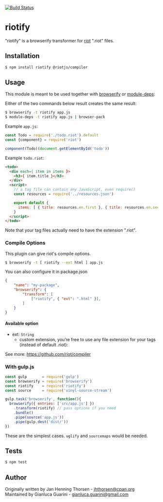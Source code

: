 [![Build
Status](https://travis-ci.org/riot/riotify.svg)](https://travis-ci.org/riot/riotify)

# riotify

"riotify" is a browserify transformer for [riot](https://github.com/riot/riot) ".riot" files.

## Installation

```bash
$ npm install riotify @riotjs/compiler
```

## Usage

This module is meant to be used together with
[browserify](http://browserify.org) or
[module-deps](https://github.com/substack/module-deps):

Either of the two commands below result creates the same result:

```bash
$ browserify -t riotify app.js
$ module-deps -t riotify app.js | browser-pack
```

Example `app.js`:

```javascript
const Todo = require('./todo.riot').default
const {component} = require('riot')

component(Todo)(document.getElementById('todo'))
```

Example `todo.riot`:

```html
<todo>
  <div each={ item in items }>
    <h3>{ item.title }</h3>
  </div>
  <script>
    // a tag file can contain any JavaScript, even require()
    const resources = require('../resources.json')

    export default {
      items: [ { title: resources.en.first }, { title: resources.en.second } ]
    }
  </script>
</todo>
```

Note that your tag files actually need to have the extension ".riot".

### Compile Options

This plugin can give riot's compile options.

```bash
$ browserify -t [ riotify --ext html ] app.js
```

You can also configure it in package.json

```json
{
    "name": "my-package",
    "browserify": {
        "transform": [
            ["riotify", { "ext": ".html" }],
        ]
    }
}
```

#### Available option

- ext: `String`
  - custom extension, you’re free to use any file extension for your tags (instead of default .riot):

See more: https://github.com/riot/compiler

### With gulp.js

```javascript
const gulp       = require('gulp')
const browserify = require('browserify')
const riotify    = require('riotify')
const source     = require('vinyl-source-stream')

gulp.task('browserify', function(){
  browserify({ entries: ['src/app.js'] })
    .transform(riotify) // pass options if you need
    .bundle()
    .pipe(source('app.js'))
    .pipe(gulp.dest('dist/'))
})
```

These are the simplest cases. `uglify` and `sourcemaps` would be needed.

## Tests

```bash
$ npm test
```

## Author

Originally written by Jan Henning Thorsen - jhthorsen@cpan.org<br/>
Maintained by Gianluca Guarini - gianluca.guarini@gmail.com
